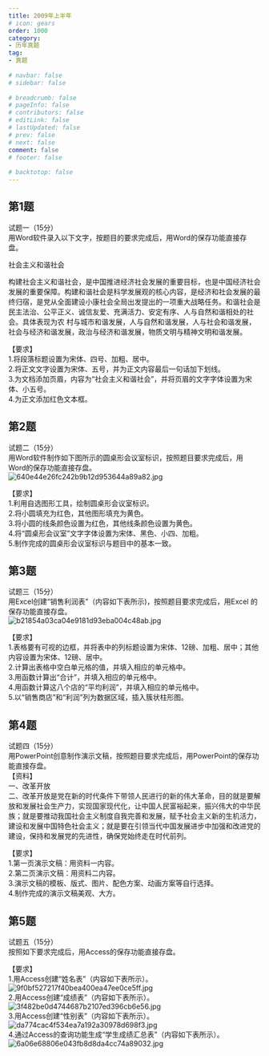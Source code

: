 ```yaml
---  
title: 2009年上半年  
# icon: gears  
order: 1000  
category:  
- 历年真题  
tag:  
- 真题  
  
# navbar: false  
# sidebar: false  
  
# breadcrumb: false  
# pageInfo: false  
# contributors: false  
# editLink: false  
# lastUpdated: false  
# prev: false  
# next: false  
comment: false  
# footer: false  
  
# backtotop: false  
---  
```

## 第1题 ##

试题一（15分）  
用Word软件录入以下文字，按题目的要求完成后，用Word的保存功能直接存盘。  


社会主义和谐社会

构建社会主义和谐社会，是中国推进经济社会发展的重要目标，也是中国经济社会发展的重要保障。构建和谐社会是科学发展观的核心内容，是经济和社会发展的最终归宿，是党从全面建设小康社会全局出发提出的一项重大战略任务。和谐社会是民主法治、公平正义、诚信友爱、充满活力、安定有序、人与自然和谐相处的社会。具体表现为农 村与城市和谐发展，人与自然和谐发展，人与社会和谐发展，社会与经济和谐发展，政治与经济和谐发展，物质文明与精神文明和谐发展。  
  
【要求】  
1.将段落标题设置为宋体、四号、加粗、居中。  
2.将正文文字设置为宋体、五号，并为正文内容最后一句话加下划线。  
3.为文档添加页眉，内容为“社会主义和谐社会”，并将页眉的文字字体设置为宋体、小五号。  
4.为正文添加红色文本框。  


## 第2题 ##

试题二（15分）  
用Word软件制作如下图所示的圆桌形会议室标识，按照题目要求完成后，用Word的保存功能直接存盘。  
![640e44e26fc242b9b12d953644a89a82.jpg][]  
  
【要求】  
1.利用自选图形工具，绘制圆桌形会议室标识。  
2.将小圆填充为红色，其他图形填充为黄色。  
3.将小圆的线条颜色设置为红色，其他线条颜色设置为黄色。  
4.将“圆桌形会议室”文字字体设置为宋体、黑色、小四、加粗。  
5.制作完成的圆桌形会议室标识与题目中的基本一致。  


## 第3题 ##

试题三（15分）  
用Excel创建“销售利润表”（内容如下表所示)，按照题目要求完成后，用Excel 的保存功能直接存盘。  
![b21854a03ca04e9181d93eba004c48ab.jpg][]  
  
【要求】  
1.表格要有可视的边框，并将表中的列标题设置为宋体、12磅、加粗、居中；其他内容设置为宋体、12磅、居中。  
2.计算出表格中空白单元格的值，并填入相应的单元格中。  
3.用函数计算出“合计”，并填入相应的单元格中。  
4.用函数计算这八个店的“平均利润”，并填入相应的单元格中。  
5.以“销售商店”和“利润”列为数据区域，插入簇状柱形图。  


## 第4题 ##

试题四（15分）  
用PowerPoint创意制作演示文稿，按照题目要求完成后，用PowerPoint的保存功能直接存盘。  
【资料】  
一、改革开放  
二、改革开放是党在新的时代条件下带领人民进行的新的伟大革命，目的就是要解放和发展社会生产力，实现国家现代化，让中国人民富裕起来，振兴伟大的中华民族；就是要推动我国社会主义制度自我完善和发展，赋予社会主义新的生机活力，建设和发展中国特色社会主义；就是要在引领当代中国发展进步中加强和改进党的建设，保持和发展党的先进性，确保党始终走在时代前列。  
  
【要求】  
1.第一页演示文稿：用资料一内容。  
2.第二页演示文稿：用资料二内容。  
3.演示文稿的模板、版式、图片、配色方案、动画方案等自行选择。  
4.制作完成的演示文稿美观、大方。  


## 第5题 ##

试题五（15分）  
按照如下要求完成后，用Access的保存功能直接存盘。  
  
【要求】  
1.用Access创建“姓名表”（内容如下表所示）。  
![9f0bf527217f40bea400ea47ee0ce5ff.jpg][]  
2.用Access创建“成绩表”（内容如下表所示）。  
![3f482be0d4744687b2107ed396cb6e56.jpg][]  
3.用Access创建“性别表”（内容如下表所示）。  
![da774cac4f534ea7a192a30978d698f3.jpg][]  
4.通过Access的查询功能生成“学生成绩汇总表”（内容如下表所示）。  
![6a06e68806e043fb8d8da4cc74a89032.jpg][]  



[640e44e26fc242b9b12d953644a89a82.jpg]: https://www.xkxxkx.cn/file/exam/software/信息处理技术员/案例/第2题/640e44e26fc242b9b12d953644a89a82.jpg
[b21854a03ca04e9181d93eba004c48ab.jpg]: https://www.xkxxkx.cn/file/exam/software/信息处理技术员/案例/第3题/b21854a03ca04e9181d93eba004c48ab.jpg
[9f0bf527217f40bea400ea47ee0ce5ff.jpg]: https://www.xkxxkx.cn/file/exam/software/信息处理技术员/案例/第5题/9f0bf527217f40bea400ea47ee0ce5ff.jpg
[3f482be0d4744687b2107ed396cb6e56.jpg]: https://www.xkxxkx.cn/file/exam/software/信息处理技术员/案例/第5题/3f482be0d4744687b2107ed396cb6e56.jpg
[da774cac4f534ea7a192a30978d698f3.jpg]: https://www.xkxxkx.cn/file/exam/software/信息处理技术员/案例/第5题/da774cac4f534ea7a192a30978d698f3.jpg
[6a06e68806e043fb8d8da4cc74a89032.jpg]: https://www.xkxxkx.cn/file/exam/software/信息处理技术员/案例/第5题/6a06e68806e043fb8d8da4cc74a89032.jpg
